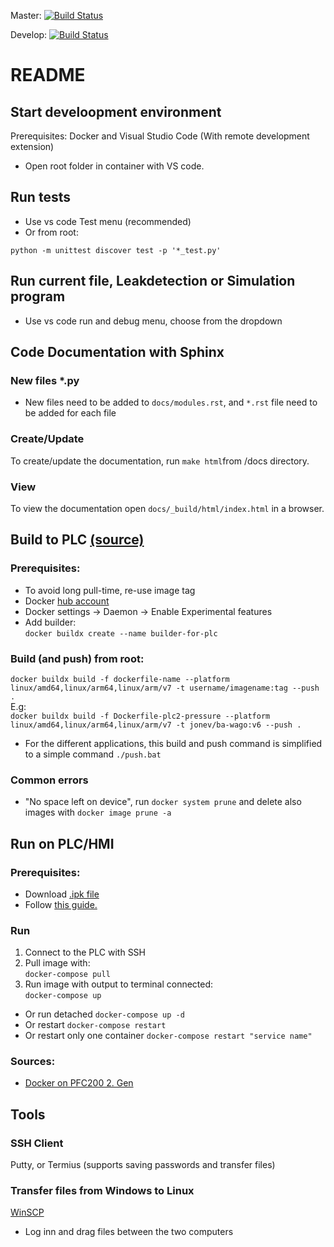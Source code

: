 Master: [![Build Status](https://travis-ci.com/jonev/wago-demo-plc-python.svg?branch=master)](https://travis-ci.com/jonev/wago-demo-plc-python)

Develop: [![Build Status](https://travis-ci.com/jonev/wago-demo-plc-python.svg?branch=develop)](https://travis-ci.com/jonev/wago-demo-plc-python)
# README

## Start develoopment environment
Prerequisites: Docker and Visual Studio Code (With remote development extension)
- Open root folder in container with VS code.

## Run tests
- Use vs code Test menu (recommended)
- Or from root:
```
python -m unittest discover test -p '*_test.py'
```

## Run current file, Leakdetection or Simulation program
- Use vs code run and debug menu, choose from the dropdown

## Code Documentation with Sphinx
### New files *.py
- New files need to be added to `docs/modules.rst`, and `*.rst` file need to be added for each file
### Create/Update
To create/update the documentation, run `make html`from /docs directory.
### View
To view the documentation open `docs/_build/html/index.html` in a browser.


## Build to PLC [(source)](https://www.docker.com/blog/multi-arch-images/)
### Prerequisites: 
- To avoid long pull-time, re-use image tag
- Docker [hub account](https://hub.docker.com/)
- Docker settings -> Daemon -> Enable Experimental features
- Add builder:  
`docker buildx create --name builder-for-plc`
### Build (and push) from root:
`docker buildx build -f dockerfile-name --platform linux/amd64,linux/arm64,linux/arm/v7 -t username/imagename:tag --push .`  
E.g:  
`docker buildx build -f Dockerfile-plc2-pressure --platform linux/amd64,linux/arm64,linux/arm/v7 -t jonev/ba-wago:v6 --push .`
- For the different applications, this build and push command is simplified to a simple command `./push.bat`

### Common errors
- "No space left on device", run `docker system prune` and delete also images with `docker image prune -a`

## Run on PLC/HMI
### Prerequisites:
- Download [.ipk file](https://github.com/WAGO/docker-ipk/releases)
- Follow [this guide.](https://github.com/Wago-Norge/Docker-Support)
### Run
1. Connect to the PLC with SSH
2. Pull image with:  
`docker-compose pull`    
3. Run image with output to terminal connected:  
`docker-compose up`  
- Or run detached
`docker-compose up -d`
- Or restart
`docker-compose restart`
- Or restart only one container
`docker-compose restart "service name"`

### Sources:
- [Docker on PFC200 2. Gen](https://github.com/Wago-Norge/Docker-Support)

## Tools
### SSH Client
Putty, or Termius (supports saving passwords and transfer files)
### Transfer files from Windows to Linux
[WinSCP](https://winscp.net/eng/download.php)
- Log inn and drag files between the two computers